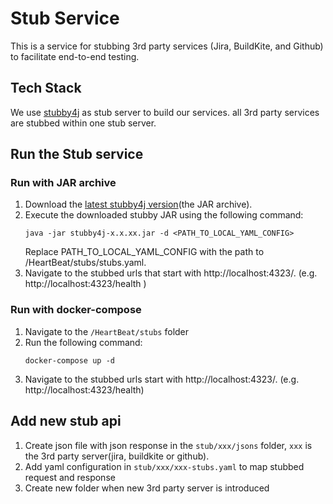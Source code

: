 # Stub Service
This is a service for stubbing 3rd party services (Jira, BuildKite, and Github) to facilitate end-to-end testing.

## Tech Stack
We use [stubby4j](https://stubby4j.com/) as stub server to build our services.
all 3rd party services are stubbed within one stub server.

## Run the Stub service
### Run with JAR archive
1. Download the [latest stubby4j version](https://search.maven.org/search?q=g:io.github.azagniotov%20AND%20a:stubby4j)(the JAR archive).
2. Execute the downloaded stubby JAR using the following command:
    ```shell
    java -jar stubby4j-x.x.xx.jar -d <PATH_TO_LOCAL_YAML_CONFIG>
    ```
    Replace PATH_TO_LOCAL_YAML_CONFIG with the path to /HeartBeat/stubs/stubs.yaml.
3. Navigate to the stubbed urls that start with http://localhost:4323/. (e.g. http://localhost:4323/health )

### Run with docker-compose
1. Navigate to the `/HeartBeat/stubs` folder
2. Run the following command:
    ```shell
    docker-compose up -d
    ```
3. Navigate to the stubbed urls start with http://localhost:4323/. (e.g. http://localhost:4323/health)

## Add new stub api
1. Create json file with json response in the `stub/xxx/jsons` folder, `xxx` is the 3rd party server(jira, buildkite or github).
2. Add yaml configuration in `stub/xxx/xxx-stubs.yaml` to map stubbed request and response
3. Create new folder when new 3rd party server is introduced
